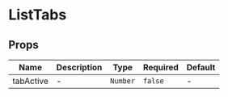 # ListTabs

## Props

<!-- @vuese:ListTabs:props:start -->
|Name|Description|Type|Required|Default|
|---|---|---|---|---|
|tabActive|-|`Number`|`false`|-|

<!-- @vuese:ListTabs:props:end -->


